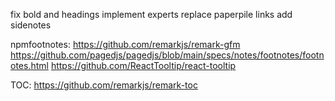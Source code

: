 fix bold and headings
implement experts
replace paperpile links
add sidenotes

npmfootnotes:
https://github.com/remarkjs/remark-gfm
https://github.com/pagedjs/pagedjs/blob/main/specs/notes/footnotes/footnotes.html
https://github.com/ReactTooltip/react-tooltip

TOC:
https://github.com/remarkjs/remark-toc
